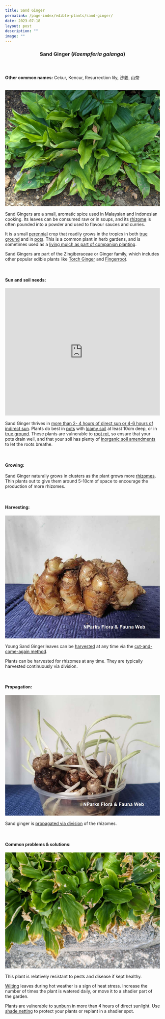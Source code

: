 ```yaml
---
title: Sand Ginger
permalink: /page-index/edible-plants/sand-ginger/
date: 2023-07-18
layout: post
description: ""
image: ""
---
```

<header> 
	<h3>Sand Ginger (<em>Kaempferia galanga</em>)</h3> 
</header> 
 
<section> 
	<p><strong>Other common names:</strong> Cekur, Kencur, Resurrection lily, 沙姜, 山奈</p> 
	<br> 
</section> 
 
<section> 
	<img title="A sand ginger clump. Photo by Jacqueline Chua." src="/images/Plants/sandginger_jacquelinechua.jpg"> 
  <p> Sand Gingers are a small, aromatic spice used in Malaysian and Indonesian cooking. Its leaves can be consumed raw or in soups, and its <a href="/learn-more-about-gardening/glossary/#r">rhizome</a> is often pounded into a powder and used to flavour sauces and curries.</p>
	<p>It is a small <a href="/learn-more-about-gardening/glossary/#p">perennial</a> crop that readily grows in the tropics in both <a href="/page-index/horticulture-techniques/true-ground/">true ground</a> and in <a href="/page-index/horticulture-techniques/planting-in-containers/">pots</a>. This is a common plant in herb gardens, and is sometimes used as a <a href="/page-index/horticulture-techniques/companion-planting/">living mulch as part of companion planting</a>.</p>
	<p>Sand Gingers are part of the Zingiberaceae or Ginger family, which includes other popular edible plants like <a href="/page-index/edible-plants/torch-ginger/">Torch Ginger</a> and <a href="/page-index/edible-plants/fingerroot/">Fingerroot</a>.</p>
 <br> 
</section> 
 
<section> 
  <h4>Sun and soil needs:</h4> 
		<iframe width="100%" height="415" src="https://www.youtube.com/embed/SfuujJwcZR8" title="YouTube video player" frameborder="0" allow="accelerometer; autoplay; clipboard-write; encrypted-media; gyroscope; picture-in-picture; web-share" allowfullscreen=""></iframe>	<br>
   <p> Sand Ginger thrives in <a href="/page-index/horticulture-techniques/gauging-light/">more than 2- 4 hours of direct sun or 4-6 hours of indirect sun</a>. Plants do best in <a href="/page-index/horticulture-techniques/planting-in-containers/">pots</a> with <a href="/page-index/horticulture-techniques/soil/">loamy soil</a> at least 10cm deep, or in <a href="/page-index/horticulture-techniques/true-ground/">true ground</a>. These plants are vulnerable to <a href="/page-index/plant-problems/root-rot">root rot</a>, so ensure that your pots drain well, and that your soil has plenty of <a href="/page-index/horticulture-techniques/soil-amendments/">inorganic soil amendments</a> to let the roots breathe.</p> 
	<br> 
</section> 
 
<section> 
  <h4>Growing:</h4> 
	<p>Sand Ginger naturally grows in clusters as the plant grows more <a href="/learn-more-about-gardening/glossary/#r">rhizomes</a>. Thin plants out to give them around 5-10cm of space to encourage the production of more rhizomes.</p> 
	<br> 
</section> 
 
<section> 
  <h4>Harvesting:</h4> 
	<img title="Sand ginger rhizome. Photo by Flora and Fauna web." src="/images/sandginger_ffw.jpg">
	<p>Young Sand Ginger leaves can be <a href="/page-index/horticulture-techniques/harvesting-hygiene/">harvested</a> at any time via the <a href="/page-index/horticulture-techniques/cut-and-come-again/">cut-and-come-again method</a>.</p>
	<p>Plants can be harvested for rhizomes at any time. They are typically harvested continuously via division.</p> 
	<br> 
</section> 
 
<section> 
  <h4>Propagation:</h4> 
	<img title="Sand ginger rhizome sprouting. Photo by Flora and Fauna Web." src="/images/Plants/sandginger2_ffw.jpg">
	<p>Sand ginger is <a href="/page-index/horticulture-techniques/propagating-by-division/">propagated via division</a> of the rhizomes.</p> 
	<br> 
</section> 
 
<section> 
  <h4>Common problems &amp; solutions:</h4> 
	<img title="Sand Gingers that are sunburned due to being exposed to too much sunlight. Photo by Jacqueline Chua." src="/images/Plants/sandginger_sunburn_jacquelinechua.jpg">
  <p>This plant is relatively resistant to pests and disease if kept healthy.</p>
	<p><a href="/page-index/plant-problems/wilting/">Wilting</a> leaves during hot weather is a sign of heat stress. Increase the number of times the plant is watered daily, or move it to a shadier part of the garden.</p>
	<p>Plants are vulnerable to <a href="/page-index/plant-problems/sunburn/">sunburn</a> in more than 4 hours of direct sunlight. Use <a href="/page-index/hardscapes/netting/">shade netting</a> to protect your plants or replant in a shadier spot.</p>
	<br> 
</section>